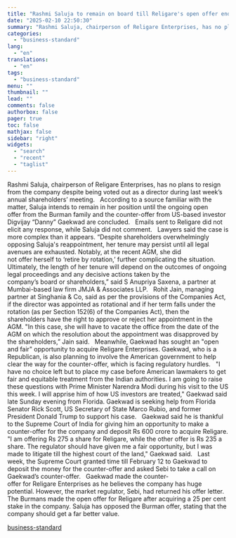 ```yaml
---
title: "Rashmi Saluja to remain on board till Religare's open offer ends"
date: "2025-02-10 22:50:30"
summary: "Rashmi Saluja, chairperson of Religare Enterprises, has no plans to resign from the company despite being voted out as a director during last week’s annual shareholders’ meeting. According to a source familiar with the matter, Saluja intends to remain in her position until the ongoing open offer from the Burman..."
categories:
  - "business-standard"
lang:
  - "en"
translations:
  - "en"
tags:
  - "business-standard"
menu: ""
thumbnail: ""
lead: ""
comments: false
authorbox: false
pager: true
toc: false
mathjax: false
sidebar: "right"
widgets:
  - "search"
  - "recent"
  - "taglist"
---
```


Rashmi Saluja, chairperson of Religare Enterprises, has no plans to resign from the company despite being voted out as a director during last week’s annual shareholders’ meeting.  
According to a source familiar with the matter, Saluja intends to remain in her position until the ongoing open offer from the Burman family and the counter-offer from US-based investor Digvijay “Danny” Gaekwad are concluded.  
Emails sent to Religare did not elicit any response, while Saluja did not comment.  
Lawyers said the case is more complex than it appears. “Despite shareholders overwhelmingly opposing Saluja's reappointment, her tenure may persist until all legal avenues are exhausted. Notably, at the recent AGM, she did not offer herself to ‘retire by rotation,’ further complicating the situation. Ultimately, the length of her tenure will depend on the outcomes of ongoing legal proceedings and any decisive actions taken by the company’s board or shareholders,” said S Anupriya Saxena, a partner at Mumbai-based law firm JMJA & Associates LLP.  
Rohit Jain, managing partner at Singhania & Co, said as per the provisions of the Companies Act, if the director was appointed as rotational and if her term falls under the rotation (as per Section 152(6) of the Companies Act), then the shareholders have the right to approve or reject her appointment in the AGM. "In this case, she will have to vacate the office from the date of the AGM on which the resolution about the appointment was disapproved by the shareholders,” Jain said.  
Meanwhile, Gaekwad has sought an "open and fair" opportunity to acquire Religare Enterprises. Gaekwad, who is a Republican, is also planning to involve the American government to help clear the way for the counter-offer, which is facing regulatory hurdles.  
"I have no choice left but to place my case before American lawmakers to get fair and equitable treatment from the Indian authorities. I am going to raise these questions with Prime Minister Narendra Modi during his visit to the US this week. I will apprise him of how US investors are treated," Gaekwad said late Sunday evening from Florida. Gaekwad is seeking help from Florida Senator Rick Scott, US Secretary of State Marco Rubio, and former President Donald Trump to support his case.  
Gaekwad said he is thankful to the Supreme Court of India for giving him an opportunity to make a counter-offer for the company and deposit Rs 600 crore to acquire Religare. "I am offering Rs 275 a share for Religare, while the other offer is Rs 235 a share. The regulator should have given me a fair opportunity, but I was made to litigate till the highest court of the land," Gaekwad said.  
Last week, the Supreme Court granted time till February 12 to Gaekwad to deposit the money for the counter-offer and asked Sebi to take a call on Gaekwad’s counter-offer.  
Gaekwad made the counter-offer for Religare Enterprises as he believes the company has huge potential. However, the market regulator, Sebi, had returned his offer letter. The Burmans made the open offer for Religare after acquiring a 25 per cent stake in the company. Saluja has opposed the Burman offer, stating that the company should get a far better value.

[business-standard](https://www.business-standard.com/companies/news/rashmi-saluja-to-remain-on-board-till-religare-s-open-offer-ends-125021001269_1.html)
